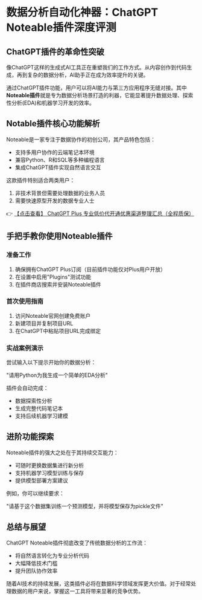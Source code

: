 # 数据分析自动化神器：ChatGPT Noteable插件深度评测

## ChatGPT插件的革命性突破

像ChatGPT这样的生成式AI工具正在重塑我们的工作方式。从内容创作到代码生成，再到复杂的数据分析，AI助手正在成为效率提升的关键。

通过ChatGPT插件功能，用户可以将AI能力与第三方应用程序无缝对接。其中**Noteable插件**就是专为数据分析场景打造的利器，它能显著提升数据处理、探索性分析(EDA)和机器学习开发的效率。

## Notable插件核心功能解析

Noteable是一家专注于数据协作的初创公司，其产品特色包括：

- 支持多用户协作的云端笔记本环境
- 兼容Python、R和SQL等多种编程语言
- 集成ChatGPT插件实现自然语言交互

这款插件特别适合两类用户：
1. 非技术背景但需要处理数据的业务人员
2. 需要快速原型开发的数据专业人士

👉 [【点击查看】 ChatGPT Plus 专业低价代开通优惠渠道整理汇总（全程质保）](https://bit.ly/DaiKai)

## 手把手教你使用Noteable插件

### 准备工作
1. 确保拥有ChatGPT Plus订阅（目前插件功能仅对Plus用户开放）
2. 在设置中启用"Plugins"测试功能
3. 在插件商店搜索并安装Noteable插件

### 首次使用指南
1. 访问Noteable官网创建免费账户
2. 新建项目并复制项目URL
3. 在ChatGPT中粘贴项目URL完成绑定

### 实战案例演示
尝试输入以下提示开始你的数据分析：

"请用Python为我生成一个简单的EDA分析"

插件会自动完成：
- 数据探索性分析
- 生成完整代码笔记本
- 支持后续机器学习建模

## 进阶功能探索

Noteable插件的强大之处在于其持续交互能力：
- 可随时更换数据集进行新分析
- 支持机器学习模型训练与保存
- 提供模型部署方案建议

例如，你可以继续要求：

"请基于这个数据集训练一个预测模型，并将模型保存为pickle文件"

## 总结与展望

ChatGPT Noteable插件彻底改变了传统数据分析的工作流：
- 将自然语言转化为专业分析代码
- 大幅降低技术门槛
- 提升团队协作效率

随着AI技术的持续发展，这类插件必将在数据科学领域发挥更大价值。对于经常处理数据的用户来说，掌握这一工具将带来显著的竞争优势。